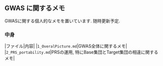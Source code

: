 ## GWAS に関するメモ
GWASに関する個人的なメモを置いています. 随時更新予定. <br>

### 中身
|ファイル|内容|
|`1_OveralPicture.md`|GWAS全体に関するメモ|
|`2_PRS_portability.md`|PRSの運用, 特にBase集団とTarget集団の相違に関するメモ|